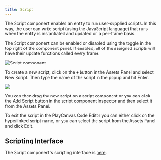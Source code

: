 ```yaml
---
title: Script
---
```


The Script component enables an entity to run user-supplied scripts. In this way, the user can write script (using the JavaScript language) that runs when the entity is instantiated and updated on a per-frame basis.

The Script component can be enabled or disabled using the toggle in the top right of the component panel. If enabled, all of the assigned scripts will have their update functions called every frame.

![Script component](/img/user-manual/scenes/components/component-script.png)

To create a new script, click on the **`+`** button in the Assets Panel and select New Script. Then type the name of the script in the popup and hit Enter.

<img loading="lazy" src="/img/user-manual/scenes/components/new-script.jpg" />

You can then drag the new script on a script component or you can click the Add Script button in the script component Inspector and then select it from the Assets Panel.

To edit the script in the PlayCanvas Code Editor you can either click on the hyperlinked script name, or you can select the script from the Assets Panel and click Edit.

## Scripting Interface

The Script component's scripting interface is [here][2].

[2]: https://api.playcanvas.com/classes/Engine.ScriptComponent.html
